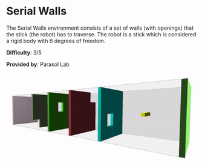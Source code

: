 # Serial Walls
The Serial Walls environment consists of a set of walls (with openings) that the stick (the robot) has to traverse.
The robot is a stick which is considered a rigid body with 6 degrees of freedom.

__Difficulty__: 3/5

__Provided by__: Parasol Lab

![Alt Text](media/serial-walls.gif)